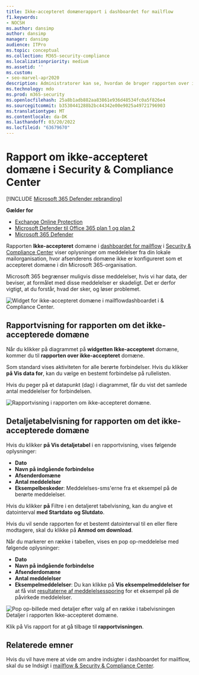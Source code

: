 ```yaml
---
title: Ikke-accepteret domænerapport i dashboardet for mailflow
f1.keywords:
- NOCSH
ms.author: dansimp
author: dansimp
manager: dansimp
audience: ITPro
ms.topic: conceptual
ms.collection: M365-security-compliance
ms.localizationpriority: medium
ms.assetid: ''
ms.custom:
- seo-marvel-apr2020
description: Administratorer kan se, hvordan de bruger rapporten over ikke-accepterede domæner i dashboardet for mailflow i Security & Compliance Center til at overvåge meddelelser fra din lokale organisation, hvor afsenderens domæne ikke er konfigureret i Microsoft 365.
ms.technology: mdo
ms.prod: m365-security
ms.openlocfilehash: 25a8b1adb882aa83861e936d48534fc0a5f826e4
ms.sourcegitcommit: b3530441288b2bc44342e00e9025a49721796903
ms.translationtype: MT
ms.contentlocale: da-DK
ms.lasthandoff: 03/20/2022
ms.locfileid: "63679670"
---
```

# <a name="non-accepted-domain-report-in-the-security--compliance-center"></a>Rapport om ikke-accepteret domæne i Security & Compliance Center

[!INCLUDE [Microsoft 365 Defender rebranding](../includes/microsoft-defender-for-office.md)]

**Gælder for**
- [Exchange Online Protection](exchange-online-protection-overview.md)
- [Microsoft Defender til Office 365 plan 1 og plan 2](defender-for-office-365.md)
- [Microsoft 365 Defender](../defender/microsoft-365-defender.md)

Rapporten **Ikke-accepteret** domæne i [dashboardet for mailflow](mail-flow-insights-v2.md) i [Security & Compliance Center](https://protection.office.com) viser oplysninger om meddelelser fra din lokale mailorganisation, hvor afsenderens domæne ikke er konfigureret som et accepteret domæne i din Microsoft 365-organisation.

Microsoft 365 begrænser muligvis disse meddelelser, hvis vi har data, der beviser, at formålet med disse meddelelser er skadeligt. Det er derfor vigtigt, at du forstår, hvad der sker, og løser problemet.

![Widget for ikke-accepteret domæne i mailflowdashboardet i & Compliance Center.](../../media/mfi-non-accepted-domain-report-widget.png)

## <a name="report-view-for-the-non-accepted-domain-report"></a>Rapportvisning for rapporten om det ikke-accepterede domæne

Når du klikker på diagrammet på **widgetten Ikke-accepteret** domæne, kommer du til **rapporten over ikke-accepteret** domæne.

Som standard vises aktiviteten for alle berørte forbindelser. Hvis du klikker **på Vis data for**, kan du vælge en bestemt forbindelse på rullelisten.

Hvis du peger på et datapunkt (dag) i diagrammet, får du vist det samlede antal meddelelser for forbindelsen.

![Rapportvisning i rapporten om ikke-accepteret domæne.](../../media/mfi-non-accepted-domain-report-overview-view.png)

## <a name="details-table-view-for-the-non-accepted-domain-report"></a>Detaljetabelvisning for rapporten om det ikke-accepterede domæne

Hvis du klikker **på Vis detaljetabel** i en rapportvisning, vises følgende oplysninger:

- **Dato**
- **Navn på indgående forbindelse**
- **Afsenderdomæne**
- **Antal meddelelser**
- **Eksempelbeskeder**: Meddelelses-sms'erne fra et eksempel på de berørte meddelelser.

Hvis du klikker **på** Filtre i en detaljeret tabelvisning, kan du angive et datointerval **med Startdato** **og Slutdato**.

Hvis du vil sende rapporten for et bestemt datointerval til en eller flere modtagere, skal du klikke på **Anmod om download**.

Når du markerer en række i tabellen, vises en pop op-meddelelse med følgende oplysninger:

- **Dato**
- **Navn på indgående forbindelse**
- **Afsenderdomæne**
- **Antal meddelelser**
- **Eksempelmeddelelser**: Du kan klikke på **Vis eksempelmeddelelser for** at få vist [resultaterne af meddelelsessporing](message-trace-scc.md) for et eksempel på de påvirkede meddelelser.

![Pop op-billede med detaljer efter valg af en række i tabelvisningen Detaljer i rapporten Ikke-accepteret domæne.](../../media/mfi-non-accepted-domain-report-details-flyout.png)

Klik på Vis rapport for at gå tilbage til **rapportvisningen**.

## <a name="related-topics"></a>Relaterede emner

Hvis du vil have mere at vide om andre indsigter i dashboardet for mailflow, skal du se Indsigt i [mailflow & Security & Compliance Center](mail-flow-insights-v2.md).
